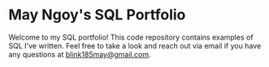 # May Ngoy's SQL Portfolio

Welcome to my SQL portfolio! This code repository contains examples of SQL I've written. Feel free to take a look and reach out via email if you have any questions at blink185may@gmail.com. 
